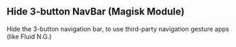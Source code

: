 ## Hide 3-button NavBar (Magisk Module)
Hide the 3-button navigation bar, to use third-party navigation gesture apps (like Fluid N.G.)
